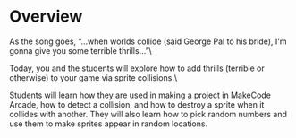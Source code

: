 # Overview

As the song goes, “…when worlds collide (said George Pal to his bride),
I'm gonna give you some terrible thrills…”\

Today, you and the students will explore how to add thrills (terrible or otherwise) to your game via sprite collisions.\

Students will learn how they are used in making a project in MakeCode Arcade, how to detect a collision, and how to destroy a sprite when it collides with another. They will also learn how to pick random numbers and use them to make sprites appear in random locations.
